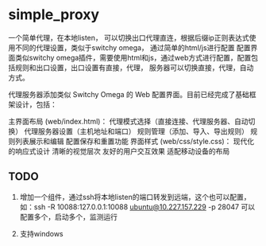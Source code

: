 # simple_proxy
一个简单代理，在本地listen， 可以切换出口代理直连，根据后缀ip正则表达式使用不同的代理设置，类似于switchy omega， 通过简单的html/js进行配置
配置界面类似switchy omega插件，需要使用html和js，通过web方式进行配置，配置包括规则和出口设置，出口设置有直接，代理， 服务器可以切换直接，代理，自动方式。


代理服务器添加类似 Switchy Omega 的 Web 配置界面。目前已经完成了基础框架设计，包括：

主界面布局 (web/index.html)：
代理模式选择（直接连接、代理服务器、自动切换）
代理服务器设置（主机地址和端口）
规则管理（添加、导入、导出规则）
规则列表展示和编辑
配置保存和重置功能
界面样式 (web/css/style.css)：
现代化的响应式设计
清晰的视觉层次
友好的用户交互效果
适配移动设备的布局

## TODO
1. 增加一个组件，通过ssh将本地listen的端口转发到远端，这个也可以配置，如：ssh -R 10088:127.0.0.1:10088 ubuntu@10.227.157.229 -p 28047
   可以配置多个，启动多个，监测运行

2. 支持windows

